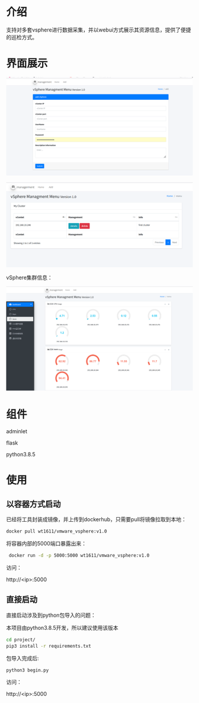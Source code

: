 # 介绍

支持对多套vsphere进行数据采集，并以webui方式展示其资源信息，提供了便捷的巡检方式。

# 界面展示

![](images/2023-05-24-11-58-44-image.png)

![](images/2023-05-24-11-59-24-image.png)

vSphere集群信息：

![](images/2023-05-24-11-59-39-image.png)

# 组件

adminlet

flask

python3.8.5

# 使用

## 以容器方式启动

已经将工具封装成镜像，并上传到dockerhub，只需要pull将镜像拉取到本地：

```bash
docker pull wt1611/vmware_vsphere:v1.0
```

将容器内部的5000端口暴露出来：

```bash
 docker run -d -p 5000:5000 wt1611/vmware_vsphere:v1.0
```

访问：

http://\<ip\>:5000

## 直接启动

直接启动涉及到python包导入的问题：

本项目由python3.8.5开发，所以建议使用该版本

```bash
cd project/
pip3 install -r requirements.txt
```

包导入完成后:

```bash
python3 begin.py
```

访问：

http://\<ip\>:5000
